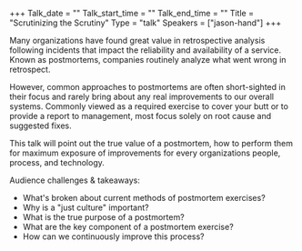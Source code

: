 +++
Talk_date = ""
Talk_start_time = ""
Talk_end_time = ""
Title = "Scrutinizing the Scrutiny"
Type = "talk"
Speakers = ["jason-hand"]
+++

Many organizations have found great value in retrospective analysis following incidents that impact the reliability and availability of a service. Known as postmortems, companies routinely analyze what went wrong in retrospect. 

However, common approaches to postmortems are often short-sighted in their focus and rarely bring about any real improvements to our overall systems. Commonly viewed as a required exercise to cover your butt or to provide a report to management, most focus solely on root cause and suggested fixes. 

This talk will point out the true value of a postmortem, how to perform them for maximum exposure of improvements for every organizations people, process, and technology.

Audience challenges & takeaways: 

- What's broken about current methods of postmortem exercises?
- Why is a "just culture" important?
- What is the true purpose of a postmortem?
- What are the key component of a postmortem exercise?
- How can we continuously improve this process?


